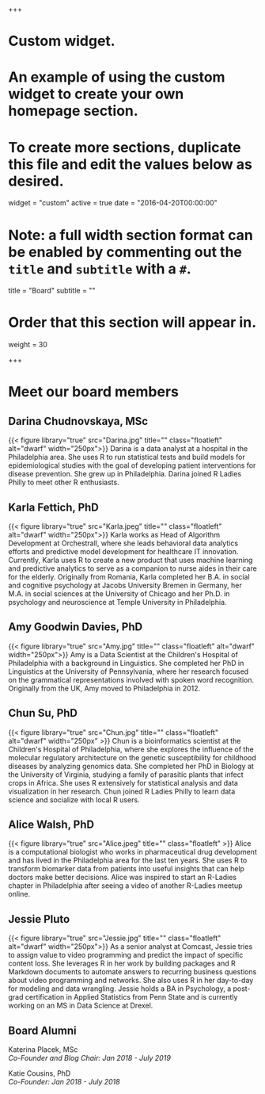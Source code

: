 +++
# Custom widget.
# An example of using the custom widget to create your own homepage section.
# To create more sections, duplicate this file and edit the values below as desired.
widget = "custom"
active = true
date = "2016-04-20T00:00:00"

# Note: a full width section format can be enabled by commenting out the `title` and `subtitle` with a `#`.
title = "Board"
subtitle = ""

# Order that this section will appear in.
weight = 30

+++

# Meet our board members

## Darina Chudnovskaya, MSc
{{< figure library="true" src="Darina.jpg" title="" class="floatleft" alt="dwarf" width="250px">}}
 Darina is a data analyst at a hospital in the Philadelphia area. She uses R to run statistical tests and build models for epidemiological studies with the goal of developing patient interventions for disease prevention. She grew up in Philadelphia. Darina joined R Ladies Philly to meet other R enthusiasts. 

## Karla Fettich, PhD 
{{< figure library="true" src="Karla.jpeg" title="" class="floatleft" alt="dwarf" width="250px">}}
 Karla works as Head of Algorithm Development at Orchestrall, where she leads behavioral data analytics efforts and predictive model development for healthcare IT innovation. Currently, Karla uses R to create a new product that uses machine learning and predictive analytics to serve as a companion to nurse aides in their care for the elderly. Originally from Romania, Karla completed her B.A. in social and cognitive psychology at Jacobs University Bremen in Germany, her M.A. in social sciences at the University of Chicago and her Ph.D. in psychology and neuroscience at Temple University in Philadelphia. 

## Amy Goodwin Davies, PhD
{{< figure library="true" src="Amy.jpg" title="" class="floatleft" alt="dwarf" width="250px">}}
Amy is a Data Scientist at the Children's Hospital of Philadelphia with a background in Linguistics. She completed her PhD in Linguistics at the University of Pennsylvania, where her research focused on the grammatical representations involved with spoken word recognition. Originally from the UK, Amy moved to Philadelphia in 2012.

## Chun Su, PhD
{{< figure library="true" src="Chun.jpg" title="" class="floatleft" alt="dwarf" width="250px" >}}
Chun is a bioinformatics scientist at the Children's Hospital of Philadelphia, where she explores the influence of the molecular regulatory architecture on the genetic susceptibility for childhood diseases by analyzing genomics data. She completed her PhD in Biology at the University of Virginia, studying a family of parasitic plants that infect crops in Africa. She uses R extensively for statistical analysis and data visualization in her research. Chun joined R Ladies Philly to learn data science and socialize with local R users.

## Alice Walsh, PhD
{{< figure library="true" src="Alice.jpeg" title="" class="floatleft" >}}
Alice is a computational biologist who works in pharmaceutical drug development and has lived in the Philadelphia area for the last ten years. She uses R to transform biomarker data from patients into useful insights that can help doctors make better decisions. Alice was inspired to start an R-Ladies chapter in Philadelphia after seeing a video of another R-Ladies meetup online. 

## Jessie Pluto
{{< figure library="true" src="Jessie.jpg" title="" class="floatleft" alt="dwarf" width="250px">}}
As a senior analyst at Comcast, Jessie tries to assign value to video programming and predict the impact of specific content loss. She leverages R in her work by building packages and R Markdown documents to automate answers to recurring business questions about video programming and networks. She also uses R in her day-to-day for modeling and data wrangling. Jessie holds a BA in Psychology, a post-grad certification in Applied Statistics from Penn State and is currently working on an MS in Data Science at Drexel. 

## Board Alumni
Katerina Placek, MSc  
*Co-Founder and Blog Chair: Jan 2018 - July 2019*

Katie Cousins, PhD  
*Co-Founder: Jan 2018 - July 2018*
